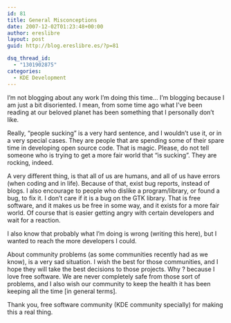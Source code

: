 ```yaml
---
id: 81
title: General Misconceptions
date: 2007-12-02T01:23:48+00:00
author: ereslibre
layout: post
guid: http://blog.ereslibre.es/?p=81

dsq_thread_id:
  - "1301902875"
categories:
  - KDE Development
---
```

I&#8217;m not blogging about any work I&#8217;m doing this time&#8230; I&#8217;m blogging because I am just a bit disoriented. I mean, from some time ago what I&#8217;ve been reading at our beloved planet has been something that I personally don&#8217;t like.

Really, &#8220;people sucking&#8221; is a very hard sentence, and I wouldn&#8217;t use it, or in a very special cases. They are people that are spending some of their spare time in developing open source code. That is magic. Please, do not tell someone who is trying to get a more fair world that &#8220;is sucking&#8221;. They are rocking, indeed.

A very different thing, is that all of us are humans, and all of us have errors (when coding and in life). Because of that, exist bug reports, instead of blogs. I also encourage to people who dislike a program/library, or found a bug, to fix it. I don&#8217;t care if it is a bug on the GTK library. That is free software, and it makes us be free in some way, and it exists for a more fair world. Of course that is easier getting angry with certain developers and wait for a reaction.

I also know that probably what I&#8217;m doing is wrong (writing this here), but I wanted to reach the more developers I could.

About community problems (as some communities recently had as we know), is a very sad situation. I wish the best for those communities, and I hope they will take the best decisions to those projects. Why ? because I love free software. We are never completely safe from those sort of problems, and I also wish our community to keep the health it has been keeping all the time [in general terms].

Thank you, free software community (KDE community specially) for making this a real thing.